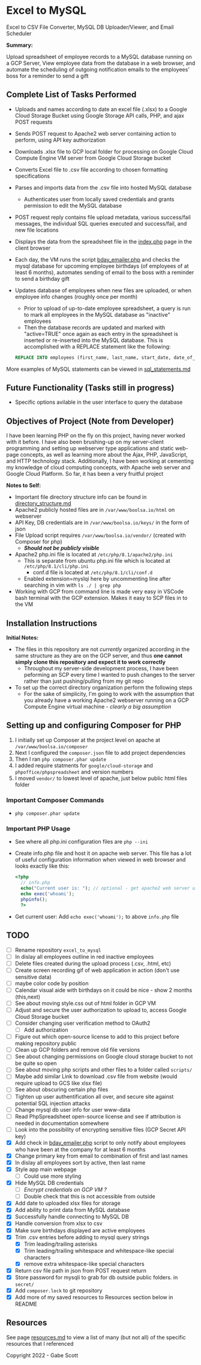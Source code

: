 # Excel to MySQL

Excel to CSV File Converter, MySQL DB Uploader/Viewer, and Email Scheduler

**Summary:**

Upload spreadsheet of employee records to a MySQL database running on a GCP Server, View employee data from the database in a web browser, and automate the scheduling of outgoing notification emails to the employees' boss for a reminder to send a gift

## Complete List of Tasks Performed

- Uploads and names according to date an excel file (.xlsx) to a Google Cloud Storage Bucket using Google Storage API calls, PHP, and ajax POST requests
- Sends POST request to Apache2 web server containing action to perform, using API key authorization
- Downloads .xlsx file to GCP local folder for processing on Google Cloud Compute Engine VM server from Google Cloud Storage bucket
- Converts Excel file to .csv file according to chosen formatting specifications
- Parses and imports data from the .csv file into hosted MySQL database
  - Authenticates user from locally saved credentials and grants permission to edit the MySQL database
- POST request reply contains file upload metadata, various success/fail messages, the individual SQL queries executed and success/fail, and new file locations
- Displays the data from the spreadsheet file in the [index.php](index.php) page in the client browser
- Each day, the VM runs the script [bday_emailer.php](emailer_script/bday_emailer.php) and checks the mysql database for upcoming employee birthdays (of employees of at least 6 months), automates sending of email to the boss with a reminder to send a birthday gift
- Updates database of employees when new files are uploaded, or when employee info changes (roughly once per month)
  - Prior to upload of up-to-date employee spreadsheet, a query is run to mark all employees in the MySQL database as "inactive" employees
  - Then the database records are updated and marked with "active=TRUE" once again as each entry in the spreadsheet is inserted or re-inserted into the MySQL database. This is accomplished with a REPLACE statement like the following:

  ```SQL
  REPLACE INTO employees (first_name, last_name, start_date, date_of_birth, address, email, phone_number, schedule, position, active) VALUES (?,?,?,?,?,?,?,?,?,?);
  ```

More examples of MySQL statements can be viewed in [sql_statements.md](sql_statements.md)

## Future Functionality (Tasks still in progress)

- Specific options avilable in the user interface to query the database

## Objectives of Project (Note from Developer)

I have been learning PHP on the fly on this project, having never worked with it before. I have also been brushing-up on my server-client programming and setting up webserver type applications and static web-page concepts, as well as learning more about the Ajax, PHP, JavaScript, and HTTP technology stack. Additionally, I have been working at cementing my knowledge of cloud computing concepts, with Apache web server and Google Cloud Platform. So far, it has been a very fruitful project

**Notes to Self:**

- Important file directory structure info can be found in [directory_structure.md](directory_structure.md)
- Apache2 publicly hosted files are in ```/var/www/boolsa.io/html``` on webserver
- API Key, DB credentials are in ```/var/www/boolsa.io/keys/``` in the form of json
- File Upload script requires ```/var/www/boolsa.io/vendor/``` (created with Composer for php)
  - ***Should not be publicly visible***
- Apache2 php.ini file is located at ```/etc/php/8.1/apache2/php.ini```
  - This is separate from ubuntu php.ini file which is located at ```/etc/php/8.1/cli/php.ini```
    - conf.d file is located at ```/etc/php/8.1/cli/conf.d```
  - Enabled extension=myslqi here by uncommenting line after searching in vim with ```ls ./ | grep php```
- Working with GCP from command line is made very easy in VSCode bash terminal with the GCP extension. Makes it easy to SCP files in to the VM

## Installation Instructions

**Initial Notes:**

- The files in this repository are not *currently* organized according in the same structure as they are on the GCP server, and thus **one cannot simply clone this repository and expect it to work correctly**
  - Throughout my server-side development process, I have been peforming an SCP every time I wanted to push changes to the server rather than just pushing/pulling from my git repo
- To set up the correct directory organization perform the following steps
  - For the sake of simplicity, I'm going to work with the assumption that you already have a working Apache2 webserver running on a GCP Compute Engine virtual machine - *clearly a big assumption*

## Setting up and configuring Composer for PHP

1. I initially set up Composer at the project level on apache at ```/var/www/boolsa.io/composer```
2. Next I configured the ```composer.json``` file to add project dependencies
3. Then I ran ```php composer.phar update```
4. I added require statments for ```google/cloud-storage``` and ```phpoffice/phpspreadsheet``` and version numbers
5. I moved ```vendor/``` to lowest level of apache, just below public html files folder

### Important Composer Commands

- ```php composer.phar update```

### Important PHP Usage

- See where all php.ini configuration files are ```php --ini```
- Create info.php file and host it on apache web server. This file has a lot of useful configuration information when viewed in web browser and looks exactly like this:

  ```php
  <?php
    // info.php
    echo("Current user is: "); // optional - get apache2 web server user
    echo exec('whoami');
    phpinfo(); 
    ?>
  ```

- Get current user: Add ```echo exec('whoami');``` to above ```info.php``` file

## TODO

- [ ] Rename repository ``excel_to_mysql``
- [ ] In dislay all employees outline in red inactive employees
- [ ] Delete files created during the upload process (.csv, .html, etc)
- [ ] Create screen recording gif of web application in action (don't use sensitive data)
- [ ] maybe color code by position
- [ ] Calendar visual aide with birthdays on it could be nice - show 2 months (this,next)
- [ ] See about moving style.css out of html folder in GCP VM
- [ ] Adjust and secure the user authorization to upload to, access Google Cloud Storage bucket
- [ ] Consider changing user verification method to OAuth2
  - [ ] Add authorization
- [ ] Figure out which open-source license to add to this project before making repository public
- [ ] Clean up GCP folders and remove old file versions
- [ ] See about changing permissions on Google cloud storage bucket to not be quite so open
- [ ] See about moving php scripts and other files to a folder called ``scripts/``
- [ ] Maybe add similar Link to download .csv file from website (would require upload to GCS like xlsx file)
- [ ] See about obscuring certain php files
- [ ] Tighten up user authentification all over, and secure site against potential SQL injection attacks
- [ ] Change mysql db user info for user www-data
- [ ] Read PhpSpreadsheet open-source license and see if attribution is needed in documentation somewhere
- [ ] Look into the possibility of encrypting sensitive files (GCP Secret API key)
- [x] Add check in [bday_emailer.php](emailer_script/bday_emailer.php) script to only notify about employees who have been at the company for at least 6 months
- [x] Change primary key from email to combination of first and last names
- [x] In dislay all employees sort by active, then last name
- [x] Style app main webpage
  - [ ] Could use more styling
- [x] Hide MySQL DB credentials
  - [ ] *Encrypt credentials on GCP VM ?*
  - [ ] Double check that this is not accessible from outside
- [x] Add date to uploaded xlsx files for storage
- [x] Add ability to print data from MySQL database
- [x] Successfully handle connecting to MySQL DB
- [x] Handle conversion from xlsx to csv
- [x] Make sure birthdays displayed are active employees
- [x] Trim .csv entries before adding to mysql query strings
  - [x] Trim leading/trailing asterisks
  - [x] Trim leading/trailing whitespace and whitespace-like special characters
  - [x] remove extra whitespace-like special characters
- [x] Return csv file path in json from POST request return
- [x] Store password for mysqli to grab for db outside public folders. in ```secret/```
- [x] Add ```composer.lock``` to git repository
- [x] Add more of my saved resources to Resources section below in README

## Resources

See page [resources.md](resources.md) to view a list of many (but not all) of the specific resources that I referenced

Copyright 2022 - Gabe Scott
